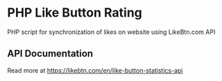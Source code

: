 # PHP Like Button Rating
PHP script for synchronization of likes on website using LikeBtn.com API

## API Documentation
Read more at <a href="https://likebtn.com/en/like-button-statistics-api#api-stats">https://likebtn.com/en/like-button-statistics-api</a>